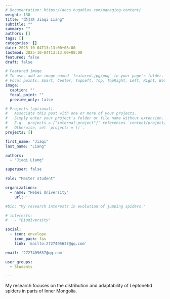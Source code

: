 ```yaml
---
# Documentation: https://docs.hugoblox.com/managing-content/
weight: 130
title: "梁佳琪 Jiaqi Liang"
subtitle: ""
summary: ""
authors: []
tags: []
categories: []
date: 2025-10-04T13:13:00+08:00
lastmod: 2025-10-04T13:13:00+08:00
featured: false
draft: false

# Featured image
# To use, add an image named `featured.jpg/png` to your page's folder.
# Focal points: Smart, Center, TopLeft, Top, TopRight, Left, Right, BottomLeft, Bottom, BottomRight.
image:
  caption: ""
  focal_point: ""
  preview_only: false

# Projects (optional).
#   Associate this post with one or more of your projects.
#   Simply enter your project's folder or file name without extension.
#   E.g. `projects = ["internal-project"]` references `content/project/deep-learning/index.md`.
#   Otherwise, set `projects = []`.
projects: []

first_name: "Jiaqi"
last_name: "Liang"

authors:
  - "Jiaqi Liang"

superuser: false

role: "Master student"

organizations:
  - name: "Hebei University"
    url: ''

#bio: "My research interests in evolution of jumping spiders."

# interests:
#   - "Biodiversity"

social:
  - icon: envelope
    icon_pack: fas
    link: 'mailto:2727405637@qq.com'

email: '2727405637@qq.com'

user_groups:
  - Students

---
```


My research focuses on the distribution and adaptability of Leptonetid spiders in parts of Inner Mongolia.
